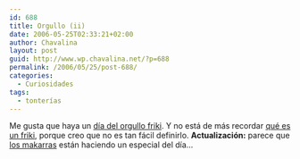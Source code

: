 ```yaml
---
id: 688
title: Orgullo (ii)
date: 2006-05-25T02:33:21+02:00
author: Chavalina
layout: post
guid: http://www.wp.chavalina.net/?p=688
permalink: /2006/05/25/post-688/
categories:
  - Curiosidades
tags:
  - tonterías
---
```

Me gusta que haya un <a href="http://www.elpais.es/vineta.html?d_date=20060525&autor=Forges&anchor=elpporopi&xref=20060525elpepivin_1&type=Tes&k=Forges" target="_blank">día del orgullo friki</a>. Y no está de más recordar <a href="http://es.wikipedia.org/wiki/Friki" target="_blank">qué es un friki</a>, porque creo que no es tan fácil definirlo. **Actualización:** parece que <a href="http://www.makarras.org/index.php" target="_blank">los makarras</a> están haciendo un especial del día…